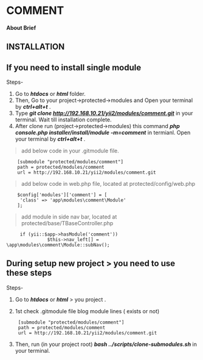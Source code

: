 # COMMENT

#### About Brief


## INSTALLATION 

## If you need to install single module 

Steps-
1. Go to ***htdocs*** or ***html*** folder.
2. Then, Go to your project->protected->modules and Open your terminal by ***ctrl+alt+t*** . 
3. Type ***git clone  http://192.168.10.21/yii2/modules/comment.git*** in your terminal. Wait till installation complete.
4. After clone run (project->protected->modules) this command ***php console.php installer/install/module -m=comment*** in termianl. Open your terminal by ***ctrl+alt+t*** .

> add below code in your .gitmodule file.

        [submodule "protected/modules/comment"]
        path = protected/modules/comment
        url = http://192.168.10.21/yii2/modules/comment.git

> add below code in web.php file, located at protected/config/web.php

        $config['modules']['comment'] = [
         'class' => 'app\modules\comment\Module'
        ];

> add module in side nav bar, located at protected/base/TBaseController.php

         if (yii::$app->hasModule('comment'))
                   $this->nav_left[] = \app\modules\comment\Module::subNav();

## During setup new project > you need to use these steps

Steps- 
1. Go to ***htdocs*** or ***html*** > you project .
2. 1st check  .gitmodule file blog module lines ( exists or not)

        [submodule "protected/modules/comment"]
        path = protected/modules/comment
        url = http://192.168.10.21/yii2/modules/comment.git

3. Then, run (in your project root)  ***bash ../scripts/clone-submodules.sh*** in your terminal.




